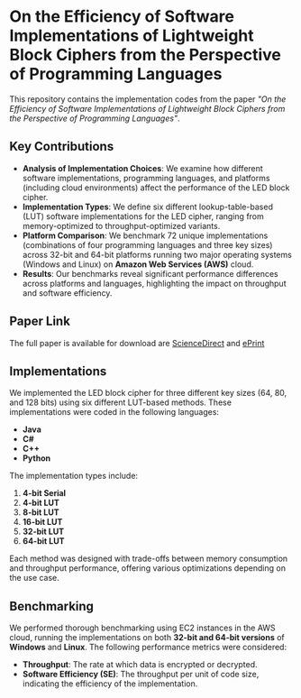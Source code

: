 # On the Efficiency of Software Implementations of Lightweight Block Ciphers from the Perspective of Programming Languages

This repository contains the implementation codes from the paper *"On the Efficiency of Software Implementations of Lightweight Block Ciphers from the Perspective of Programming Languages"*.

## Key Contributions

- **Analysis of Implementation Choices**: We examine how different software implementations, programming languages, and platforms (including cloud environments) affect the performance of the LED block cipher.
- **Implementation Types**: We define six different lookup-table-based (LUT) software implementations for the LED cipher, ranging from memory-optimized to throughput-optimized variants.
- **Platform Comparison**: We benchmark 72 unique implementations (combinations of four programming languages and three key sizes) across 32-bit and 64-bit platforms running two major operating systems (Windows and Linux) on **Amazon Web Services (AWS)** cloud.
- **Results**: Our benchmarks reveal significant performance differences across platforms and languages, highlighting the impact on throughput and software efficiency.

## Paper Link
The full paper is available for download are [ScienceDirect](https://www.sciencedirect.com/science/article/pii/S0167739X19310519) and [ePrint](https://eprint.iacr.org/2019/1218.pdf)

## Implementations
We implemented the LED block cipher for three different key sizes (64, 80, and 128 bits) using six different LUT-based methods. These implementations were coded in the following languages:
- **Java**
- **C#**
- **C++**
- **Python**

The implementation types include:
1. **4-bit Serial**
2. **4-bit LUT**
3. **8-bit LUT**
4. **16-bit LUT**
5. **32-bit LUT**
6. **64-bit LUT**

Each method was designed with trade-offs between memory consumption and throughput performance, offering various optimizations depending on the use case.

## Benchmarking
We performed thorough benchmarking using EC2 instances in the AWS cloud, running the implementations on both **32-bit and 64-bit versions** of **Windows** and **Linux**. The following performance metrics were considered:
- **Throughput**: The rate at which data is encrypted or decrypted.
- **Software Efficiency (SE)**: The throughput per unit of code size, indicating the efficiency of the implementation.

